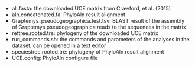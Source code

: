 - all.fasta: the downloaded UCE matrix from Crawford, et al. (2015)
- aln.concatenated.fa: PhyloAln result alignment
- Graptemys_pseudogeographica.test.tsv: BLAST result of the assembly of Graptemys pseudogeographica reads to the sequences in the matrix
- reftree.rooted.tre: phylogeny of the downloaded UCE matrix
- run_commands.sh: the commands and parameters of the analyses in the dataset, can be opened in a text editor
- speciestree.rooted.tre: phylogeny of PhyloAln result alignment
- UCE.config: PhyloAln configure file
